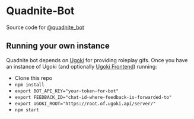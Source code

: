 # Quadnite-Bot

Source code for [@quadnite\_bot](https://t.me/quadnite_bot)

## Running your own instance

Quadnite bot depends on [Ugoki](https://gitlab.com/ceda_ei/ugoki) for providing
roleplay gifs. Once you have an instance of Ugoki (and optionally
[Ugoki Frontend](https://gitlab.com/ceda_ei/ugoki-frontend)) running:

- Clone this repo
- `npm install`
- `export BOT_API_KEY="your-token-for-bot"`
- `export FEEDBACK_ID="chat-id-where-feedback-is-forwarded-to"`
- `export UGOKI_ROOT="https://root.of.ugoki.api/server/"`
- `npm start`
